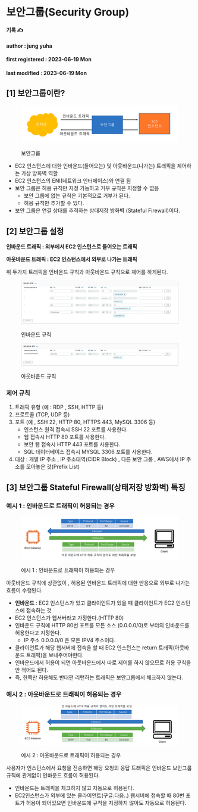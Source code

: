 # 보안그룹(Security Group)

**기록 ✍️**

#### author : jung yuha

#### first registered : 2023-06-19 Mon

#### last modified : 2023-06-19 Mon



## \[1] 보안그룹이란?

<figure><img src="../../.gitbook/assets/image (75).png" alt=""><figcaption><p> 보안그룹</p></figcaption></figure>

* EC2 인스턴스에 대한 인바운드(들어오는) 및 아웃바운드(나가는) 트래픽을 제어하는 가상 방화벽 역할
* EC2 인스턴스의 ENI(네트워크 인터페이스)와 연결 됨
* 보안 그룹은 허용 규칙만 지정 가능하고 거부 규칙은 지정할 수 없음
  * &#x20;보안 그룹에 없는 규칙은 기본적으로 거부가 된다.
  * 허용 규칙만 추가할 수 있다.
* 보안 그룹은 연결 상태를 추적하는 상태저장 방화벽 (Stateful Firewall)이다.

## \[2] 보안그룹 설정

**인바운드 트래픽 : 외부에서 EC2 인스턴스로 들어오는 트래픽**

**아웃바운드 트래픽 : EC2 인스턴스에서 외부로 나가는 트래픽**

위 두가지 트래픽을 인바운드 규칙과 아웃바운드 규칙으로 제어를 하게된다.

<figure><img src="../../.gitbook/assets/image (62).png" alt=""><figcaption><p> 인바운드 규칙 </p></figcaption></figure>

<figure><img src="../../.gitbook/assets/image (79).png" alt=""><figcaption><p> 아웃바운드 규칙</p></figcaption></figure>

### 제어 규칙

1. 트래픽 유형 (예 : RDP , SSH, HTTP 등)
2. 프로토콜 (TCP, UDP 등)
3. 포트 (예 , SSH 22, HTTP 80, HTTPS 443, MySQL 3306 등)
   * 인스턴스 원격 접속시 SSH 22 포트를 사용한다.
   * 웹 접속시 HTTP 80 포트를 사용한다.
   * 보안 웹 접속시 HTTP 443 포트를 사용한다.
   * SQL 데이터베이스 접속시 MYSQL 3306 포트를 사용한다.
4. 대상 : 개별 IP 주소 , IP 주소대역(CIDR Block) , 다른 보안 그룹 , AWS에서 IP 주소를 모아놓은 것(Prefix List)

## \[3] 보안그룹 Stateful Firewall(상태저장 방화벽) 특징&#x20;

### 예시 1 : 인바운드로 트래픽이 허용되는 경우

<figure><img src="../../.gitbook/assets/image (71).png" alt=""><figcaption><p> 예시 1 : 인바운드로 트래픽이 허용되는 경우</p></figcaption></figure>

아웃바운드 규칙에 상관없이 , 허용된 인바운드 트래픽에 대한 반응으로 외부로 나가는 흐름이 수행된다.

* **인바운드** : EC2 인스턴스가 있고 클라이언트가 있을 때 클라이언트가 EC2 인스턴스에 접속하는 것&#x20;
* EC2 인스턴스가 웹서버라고 가정한다.(HTTP 80)
* 인바운드 규칙에 HTTP 80번 포트를 모든 소스 (0.0.0.0/0)로 부터의 인바운드를 허용한다고 지정한다.
  * IP 주소 0.0.0.0/0 은 모든 IPV4 주소이다.
* 클라이언트가 해당 웹서버에 접속을 할 때 EC2 인스턴스는 return 트래픽(아웃바운드 트래픽)을 보내주어야한다.
* 인바운드에서 허용이 되면 아웃바운드에서 따로 제어를 하지 않으므로 허용 규칙을 안 적어도 된다.
* 즉, 한쪽만 허용해도 반대편 리턴하는 트래픽은 보안그룹에서 체크하지 않는다.

### 예시 2 : 아웃바운드로 트래픽이 허용되는 경우

<figure><img src="../../.gitbook/assets/image (67).png" alt=""><figcaption><p> 예시 2 : 아웃바운드로 트래픽이 허용되는 경우</p></figcaption></figure>

사용자가 인스턴스에서 요청을 전송하면 해당 요청의 응답 트래픽은 인바운드 보안그룹 규칙에 관계없이 인바운드 흐름이 허용된다.

* 인바운드는 트래픽을 체크하지 않고 자동으로 허용된다.
* EC2인스턴스가 외부에 있는 클라이언트(구글.다음..) 웹서버에 접속할 때 80번 포트가 허용이 되어있으면 인바운드에 규칙을 지정하지 않아도 자동으로 허용된다.
